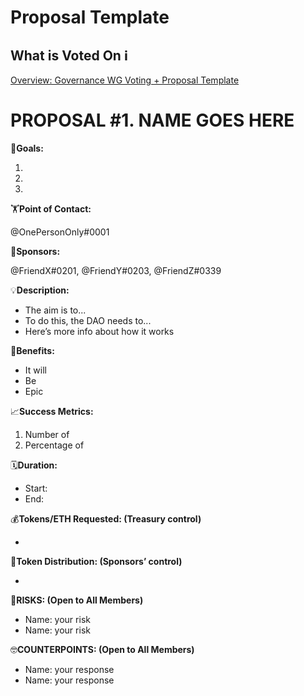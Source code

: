 # Proposal Template

## What is Voted On ℹ

[Overview: Governance WG Voting + Proposal Template](../Overview%20Governance%20WG%20Voting%20+%20Proposal%20Template%20c01bb9cd046a43c095b50bba78b62167.md)

# PROPOSAL #1. NAME GOES HERE

🎯**Goals:**

1. 
2. 
3. 

🏋️**Point of Contact:**

@OnePersonOnly#0001

👥**Sponsors:**

@FriendX#0201, @FriendY#0203, @FriendZ#0339

💡**Description:**

- The aim is to...
- To do this, the DAO needs to...
- Here’s more info about how it works

💚**Benefits:**

- It will
- Be
- Epic

📈**Success Metrics:**

1. Number of 
2. Percentage of 

🗓️**Duration:**

- Start:
- End:

💰**Tokens/ETH Requested: (Treasury control)**

- 

💸**Token Distribution: (Sponsors’ control)**

- 

🤨**RISKS: (Open to All Members)**

- Name: your risk
- Name: your risk

🤓**COUNTERPOINTS: (Open to All Members)**

- Name: your response
- Name: your response